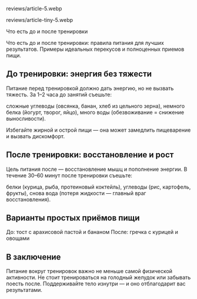reviews/article-5.webp

reviews/article-tiny-5.webp

Что есть до и после тренировки

Что есть до и после тренировки: правила питания для лучших результатов. Примеры идеальных перекусов и полноценных приемов пищи.

## До тренировки: энергия без тяжести

Питание перед тренировкой должно дать энергию, но не вызвать тяжесть. За 1–2 часа до занятий съешьте:

 сложные углеводы (овсянка, банан, хлеб из цельного зерна),
 немного белка (йогурт, творог, яйцо),
 много воды (обезвоживание = снижение выносливости).

Избегайте жирной и острой пищи — она может замедлить пищеварение и вызвать дискомфорт.

## После тренировки: восстановление и рост

Цель питания после — восстановление мышц и пополнение энергии. В течение 30–60 минут после тренировки съешьте:

 белки (курица, рыба, протеиновый коктейль),
 углеводы (рис, картофель, фрукты),
 снова вода (потеря жидкости — главный враг восстановления).

## Варианты простых приёмов пищи

 До: тост с арахисовой пастой и бананом
 После: гречка с курицей и овощами

## В заключение

Питание вокруг тренировок важно не меньше самой физической активности. Не стоит тренироваться на голодный желудок или забывать поесть после. Поддерживайте тело изнутри — и оно отблагодарит вас результатами.
